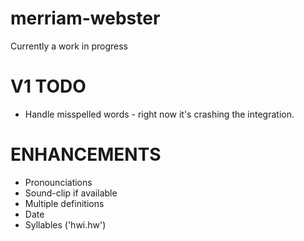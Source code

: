 # merriam-webster

Currently a work in progress

V1 TODO
========
- Handle misspelled words - right now it's crashing the integration.

ENHANCEMENTS
============
- Pronounciations
- Sound-clip if available
- Multiple definitions
- Date
- Syllables ('hwi.hw')
